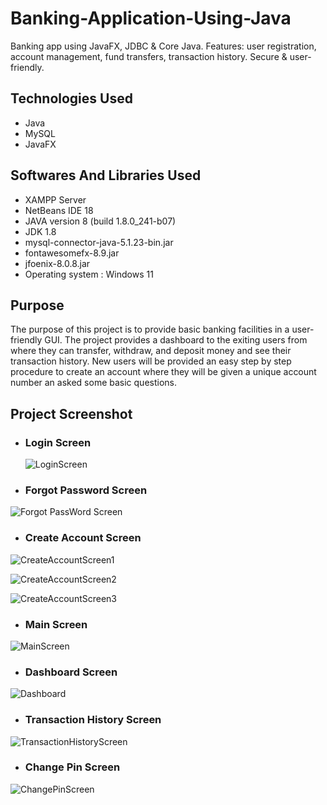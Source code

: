 # Banking-Application-Using-Java
Banking app using JavaFX, JDBC & Core Java. Features: user registration, account management, fund transfers, transaction history. Secure & user-friendly.


## Technologies Used
* Java
* MySQL
* JavaFX

## Softwares And Libraries Used
* XAMPP Server 
* NetBeans IDE 18
* JAVA version 8 (build 1.8.0_241-b07) 
* JDK 1.8 
* mysql-connector-java-5.1.23-bin.jar 
* fontawesomefx-8.9.jar 
* jfoenix-8.0.8.jar 
* Operating system : Windows 11

## Purpose
The purpose of this project is to provide basic banking facilities in a user-friendly GUI. The project provides a 
dashboard to the exiting users from where they can transfer, withdraw, and deposit money and see their 
transaction history. New users will be provided an easy step by step procedure to create an account where they 
will be given a unique account number an asked some basic questions. 

## Project Screenshot

* ### Login Screen
  
  ![LoginScreen](https://github.com/ameya-6964/Banking-Application-Using-Java/assets/104457295/17d94273-a442-406f-8fe2-89bff53b7d52)

 * ### Forgot Password Screen
  
  ![Forgot PassWord Screen](https://github.com/ameya-6964/Banking-Application-Using-Java/assets/104457295/6414844a-2fee-4546-872a-c44c02c95d37)


 * ### Create Account Screen
  
 ![CreateAccountScreen1](https://github.com/ameya-6964/Banking-Application-Using-Java/assets/104457295/da4ebaa3-8e72-415d-8d7a-a18774c66963)

 ![CreateAccountScreen2](https://github.com/ameya-6964/Banking-Application-Using-Java/assets/104457295/f6e6a09b-7b5f-4174-8dea-a3e756d9cd11)

 ![CreateAccountScreen3](https://github.com/ameya-6964/Banking-Application-Using-Java/assets/104457295/717439be-de33-4c29-8c6a-df0ae5e8625f)


 * ### Main Screen
  
 ![MainScreen](https://github.com/ameya-6964/Banking-Application-Using-Java/assets/104457295/86b9f454-fddb-4567-aace-c87460a12aae)

 
 * ### Dashboard Screen
  
 ![Dashboard](https://github.com/ameya-6964/Banking-Application-Using-Java/assets/104457295/55c30a25-93c1-415b-9627-08af6912e874)
 

 * ### Transaction History Screen
  
 ![TransactionHistoryScreen](https://github.com/ameya-6964/Banking-Application-Using-Java/assets/104457295/251f4b2a-4b93-4d37-97e6-ffc7b9c5dcbe)
 

 * ### Change Pin Screen

![ChangePinScreen](https://github.com/ameya-6964/Banking-Application-Using-Java/assets/104457295/426f0b02-40bb-427c-9101-efd0546c018e)



 

